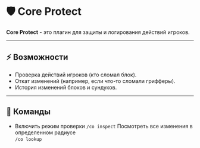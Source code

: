 # 🛡 Core Protect

**Core Protect** - это плагин для защиты и логирования действий игроков.

---

## ⚡ Возможности
- Проверка действий игроков (кто сломал блок).  
- Откат изменений (например, если что-то сломали грифферы).  
- История изменений блоков и сундуков.  

---

## 🔧 Команды
- Включить режим проверки 
`/co inspect`
Посмотреть все изменения в определенном радиусе  
`/co lookup`
